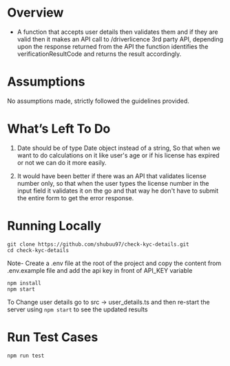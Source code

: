 # Overview

- A function that accepts user details then validates them and if they are valid then it makes an API call to /driverlicence 3rd party API, depending upon the response returned from the API the function identifies the verificationResultCode and returns the result accordingly.

# Assumptions
No assumptions made, strictly followed the guidelines provided.

# What’s Left To Do

1. Date should be of type Date object instead of a string, So that when we want to do
calculations on it like user's age or if his license has expired or not we can do it more
easily.

2. It would have been better if there was an API that validates license number only, so 
that when the user types the license number in the input field it validates it on the go and that way he don't have to submit the entire form to get the error response.

# Running Locally

```
git clone https://github.com/shubuu97/check-kyc-details.git
cd check-kyc-details
```

Note- Create a .env file at the root of the project and copy the content from 
.env.example file and add the api key in front of API_KEY variable

```
npm install
npm start
```

To Change user details go to src -> user_details.ts 
and then re-start the server using `npm start` to see the updated results

# Run Test Cases

```
npm run test
```